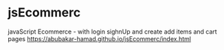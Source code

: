# jsEcommerc
javaScript Ecommerce - with login sighnUp and create add items and cart pages 
https://abubakar-hamad.github.io/jsEcommerc/index.html
